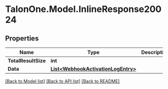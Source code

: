 
# TalonOne.Model.InlineResponse20024

## Properties

Name | Type | Description | Notes
------------ | ------------- | ------------- | -------------
**TotalResultSize** | **int** |  | 
**Data** | [**List&lt;WebhookActivationLogEntry&gt;**](WebhookActivationLogEntry.md) |  | 

[[Back to Model list]](../README.md#documentation-for-models)
[[Back to API list]](../README.md#documentation-for-api-endpoints)
[[Back to README]](../README.md)

